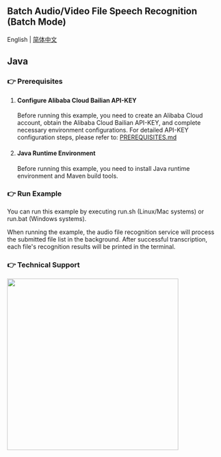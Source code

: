 [comment]: # (title and brief introduction of the sample)
## Batch Audio/Video File Speech Recognition (Batch Mode)

English | [简体中文](./README.md)

## Java

[comment]: # (prerequisites)
### :point_right: Prerequisites

1. #### Configure Alibaba Cloud Bailian API-KEY

    Before running this example, you need to create an Alibaba Cloud account, obtain the Alibaba Cloud Bailian API-KEY, and complete necessary environment configurations. For detailed API-KEY configuration steps, please refer to: [PREREQUISITES.md](../../../../PREREQUISITES.md)

2. #### Java Runtime Environment

   Before running this example, you need to install Java runtime environment and Maven build tools.

[comment]: # (how to run the sample and expected results)
### :point_right: Run Example

You can run this example by executing run.sh (Linux/Mac systems) or run.bat (Windows systems).

When running the example, the audio file recognition service will process the submitted file list in the background. After successful transcription, each file's recognition results will be printed in the terminal.

[comment]: # (technical support of the sample)
### :point_right: Technical Support
<img src="https://dashscope.oss-cn-beijing.aliyuncs.com/samples/audio/group-en.png" width="400"/>

